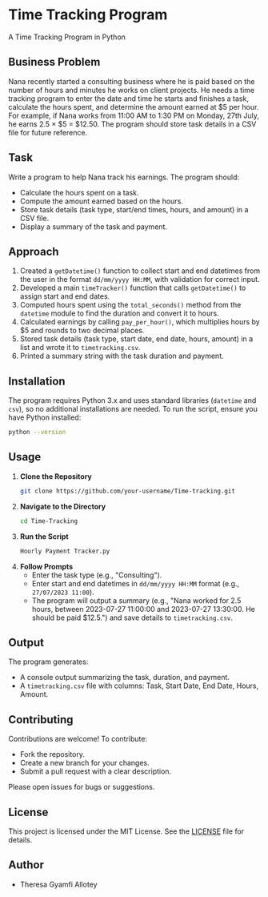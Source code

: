# Time Tracking Program
A Time Tracking Program in Python

## Business Problem
Nana recently started a consulting business where he is paid based on the number of hours and minutes he works on client projects. He needs a time tracking program to enter the date and time he starts and finishes a task, calculate the hours spent, and determine the amount earned at $5 per hour. For example, if Nana works from 11:00 AM to 1:30 PM on Monday, 27th July, he earns 2.5 × $5 = $12.50. The program should store task details in a CSV file for future reference.

## Task
Write a program to help Nana track his earnings. The program should:
- Calculate the hours spent on a task.
- Compute the amount earned based on the hours.
- Store task details (task type, start/end times, hours, and amount) in a CSV file.
- Display a summary of the task and payment.

## Approach
1. Created a `getDatetime()` function to collect start and end datetimes from the user in the format `dd/mm/yyyy HH:MM`, with validation for correct input.
2. Developed a main `timeTracker()` function that calls `getDatetime()` to assign start and end dates.
3. Computed hours spent using the `total_seconds()` method from the `datetime` module to find the duration and convert it to hours.
4. Calculated earnings by calling `pay_per_hour()`, which multiplies hours by $5 and rounds to two decimal places.
5. Stored task details (task type, start date, end date, hours, amount) in a list and wrote it to `timetracking.csv`.
6. Printed a summary string with the task duration and payment.

## Installation
The program requires Python 3.x and uses standard libraries (`datetime` and `csv`), so no additional installations are needed. To run the script, ensure you have Python installed:
```bash
python --version
```

## Usage
1. **Clone the Repository**  
   ```bash
   git clone https://github.com/your-username/Time-tracking.git
   ```
2. **Navigate to the Directory**  
   ```bash
   cd Time-Tracking
   ```
3. **Run the Script**  
   ```bash
   Hourly Payment Tracker.py
   ```
4. **Follow Prompts**  
   - Enter the task type (e.g., "Consulting").
   - Enter start and end datetimes in `dd/mm/yyyy HH:MM` format (e.g., `27/07/2023 11:00`).
   - The program will output a summary (e.g., "Nana worked for 2.5 hours, between 2023-07-27 11:00:00 and 2023-07-27 13:30:00. He should be paid $12.5.") and save details to `timetracking.csv`.

## Output
The program generates:
- A console output summarizing the task, duration, and payment.
- A `timetracking.csv` file with columns: Task, Start Date, End Date, Hours, Amount.

## Contributing
Contributions are welcome! To contribute:
- Fork the repository.
- Create a new branch for your changes.
- Submit a pull request with a clear description.

Please open issues for bugs or suggestions.

## License
This project is licensed under the MIT License. See the [LICENSE](LICENSE) file for details.

## Author
- Theresa Gyamfi Allotey
